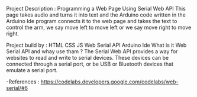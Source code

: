 Project Description :
Programming a Web Page Using Serial Web API This page takes audio and turns it into text and the Arduino code written in the Arduino Ide program connects it to the web page and takes the text to control the arm, we say move left to move left or we say move right to move right.

Project build by :
HTML
CSS
JS
Web Serial API
Arduino Ide
What is it Web Serial API and whay use tham ?
The Serial Web API provides a way for websites to read and write to serial devices. These devices can be connected through a serial port, or be USB or Bluetooth devices that emulate a serial port.

-References : https://codelabs.developers.google.com/codelabs/web-serial/#6

